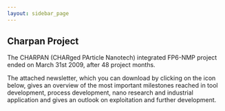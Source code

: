 ```yaml
---
layout: sidebar_page
---
```


## Charpan Project

The CHARPAN (CHARged PArticle Nanotech) integrated FP6-NMP project ended on March 31st 2009, after 48 project months.
<!--break-->
The attached newsletter, which you can download by clicking on the icon below, gives an overview of the most important milestones reached in tool development, process development, nano research and
industrial application and gives an outlook on exploitation and further development.